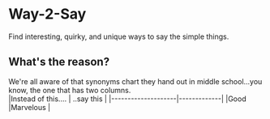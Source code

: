 # Way-2-Say
Find interesting, quirky, and unique ways to say the simple things.

## What's the reason?
We're all aware of that synonyms chart they hand out in middle school...you know, the one that has two columns.<br>
|Instead of this.... | ..say this  |
|--------------------|-------------|
|Good                |Marvelous    |
